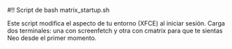 #!! Script de bash matrix_startup.sh

Este script modifica el aspecto de tu entorno (XFCE) al iniciar sesión. Carga dos terminales: una con screenfetch y otra con cmatrix para que te sientas Neo desde el primer momento.
